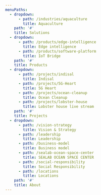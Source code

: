 ```yaml
---
menuPaths:
  - dropdown:
      - path: /industries/aquaculture
        title: Aquaculture
    path: '#'
    title: Solutions
  - dropdown:
      - path: /products/edge-intelligence
        title: Edge intelligence
      - path: /products/software-platform
        title: IoT Bridge
    path: '#'
    title: Products
  - dropdown:
      - path: /projects/indisal
        title: Indisal
      - path: /projects/5G-Heart
        title: 5G Heart
      - path: /projects/ocean-cleanup
        title: Ocean Cleanup
      - path: /projects/lobster-house
        title: Lobster house live stream
    path: '#'
    title: Projects
  - dropdown:
      - path: /vision-strategy
        title: Vision & Strategy
      - path: /leadership
        title: Leadership
      - path: /business-model
        title: Business model
      - path: /sealab-ocean-space-center
        title: SEALAB OCEAN SPACE CENTER
      - path: /social-responsibility
        title: Social Responsibility
      - path: /locations
        title: Locations
    path: '#'
    title: About
---
```


